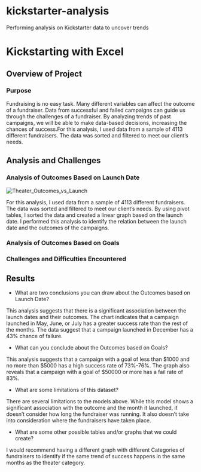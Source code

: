 # kickstarter-analysis
Performing analysis on Kickstarter data to uncover trends
# Kickstarting with Excel

## Overview of Project

### Purpose
 Fundraising is no easy task. Many different variables can affect the outcome of a fundraiser. Data from successful and failed campaigns can guide us through the challenges of a fundraiser. By analyzing trends of past campaigns, we will be able to make data-based decisions, increasing the chances of success.For this analysis, I used data from a sample of 4113 different fundraisers. The data was sorted and filtered to meet our client’s needs.

## Analysis and Challenges

### Analysis of Outcomes Based on Launch Date
![Theater_Outcomes_vs_Launch](https://user-images.githubusercontent.com/92552837/138784522-618a4710-f98b-48c7-acdf-416ec7f10d55.png)

For this analysis, I used data from a sample of 4113 different fundraisers. The data was sorted and filtered to meet our client’s needs. By using pivot tables, I sorted the data and created a linear graph based on the launch date. I performed this analysis to identify the relation between the launch date and the outcomes of the campaigns.
### Analysis of Outcomes Based on Goals

### Challenges and Difficulties Encountered

## Results

- What are two conclusions you can draw about the Outcomes based on Launch Date?

This analysis suggests that there is a significant association between the launch dates and their outcomes. The chart indicates that a campaign launched in May, June, or July has a greater success rate than the rest of the months. The data suggest that a campaign launched in December has a 43% chance of failure.

- What can you conclude about the Outcomes based on Goals?

This analysis suggests that a campaign with a goal of less than $1000 and no more than $5000 has a high success rate of 73%-76%. The graph also reveals that a campaign with a goal of $50000 or more has a fail rate of 83%.
- What are some limitations of this dataset?

There are several limitations to the models above. While this model shows a significant association with the outcome and the month it launched, it doesn’t consider how long the fundraiser was running. It also doesn’t take into consideration where the fundraisers have taken place.
- What are some other possible tables and/or graphs that we could create?

I would recommend having a different graph with different Categories of fundraisers to identify if the same trend of success happens in the same months as the theater category. 

